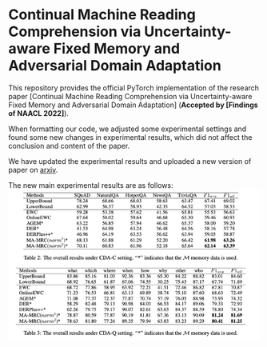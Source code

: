 # Continual Machine Reading Comprehension via Uncertainty-aware Fixed Memory and Adversarial Domain Adaptation

This repository provides the official PyTorch implementation of the research paper [Continual Machine Reading Comprehension via Uncertainty-aware Fixed Memory and Adversarial Domain Adaptation] (**Accepted by [Findings of NAACL 2022]**). 

When formatting our code, we adjusted some experimental settings and found some new changes in experimental results, which did not affect the conclusion and content of the paper. 

We have updated the experimental results and uploaded a new version of paper on [arxiv](http://arxiv.org/abs/2208.05217).

The new main experimental results are as follows:
![](new_results.jpg)
